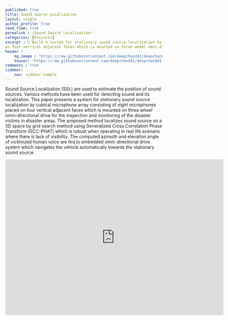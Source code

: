 ```yaml
---
published: true
title: Sound Source Localization
layout: single
author_profile: true
read_time: true
permalink : /Sound Source Localization/
categories: [Projects]
excerpt : 🤖 Build a system for stationary sound source localization by cubical microphone array consisting eight microphones placed
on four vertical adjacent faces which is mounted on three wheel omni-directional drive.. 
header :
    og_image : "https://raw.githubusercontent.com/deepchand41/deepchand41.github.io/main/images/SSL.jpg"
    teaser: "https://raw.githubusercontent.com/deepchand41/deepchand41.github.io/main/images/SSL.jpg"
comments : true
sidebar:
    nav: sidebar-sample
---
```


Sound Source Localization (SSL) are used to estimate the position of sound sources. Various methods have been used for detecting sound and its localization. This paper presents a system for stationary sound source localization by cubical microphone array consisting of eight microphones placed on four vertical adjacent faces which is mounted on three wheel omni-directional drive for the inspection and monitoring of the disaster victims in disaster areas. The proposed method localizes sound source on a 3D space by grid search method using Generalized Cross Correlation Phase Transform (GCC-PHAT) which is robust when operating in real life scenario where there is lack of visibility. The computed azimuth and elevation angle of victimized human voice are fed to embedded omni-directional drive system which navigates the vehicle automatically towards the stationary sound source. 

<iframe width="700" height="500" src="https://www.youtube.com/embed/NwxeJ6scVkA" frameborder="0" allow="accelerometer; autoplay; encrypted-media; gyroscope; picture-in-picture" allowfullscreen></iframe>

<br>
